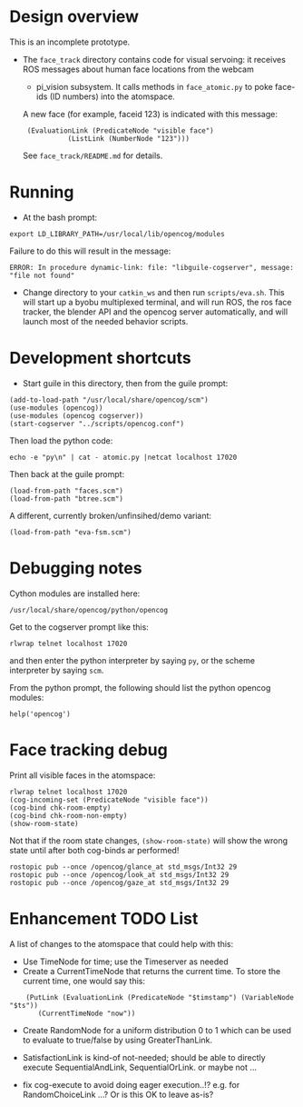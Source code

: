 
Design overview
===============
This is an incomplete prototype.

* The `face_track` directory contains code for visual servoing: it
  receives ROS messages about human face locations from the webcam
  + pi_vision subsystem.  It calls methods in `face_atomic.py` to
  poke face-ids (ID numbers) into the atomspace.

  A new face (for example, faceid 123) is indicated with this message:
  ```
   (EvaluationLink (PredicateNode "visible face")
             (ListLink (NumberNode "123")))
  ```
  See `face_track/README.md` for details.


Running
=======

* At the bash prompt:
```
export LD_LIBRARY_PATH=/usr/local/lib/opencog/modules
```
Failure to do this will result in the message:
```
ERROR: In procedure dynamic-link: file: "libguile-cogserver", message: "file not found"
```

* Change directory to your `catkin_ws` and then run `scripts/eva.sh`.
  This will start up a byobu multiplexed terminal, and will run ROS,
  the ros face tracker, the blender API and the opencog server
  automatically, and will launch most of the needed behavior scripts.


Development shortcuts
=====================
* Start guile in this directory, then from the guile prompt:
```
(add-to-load-path "/usr/local/share/opencog/scm")
(use-modules (opencog))
(use-modules (opencog cogserver))
(start-cogserver "../scripts/opencog.conf")
```
Then load the python code:
```
echo -e "py\n" | cat - atomic.py |netcat localhost 17020
```
Then back at the guile prompt:
```
(load-from-path "faces.scm")
(load-from-path "btree.scm")
```

A different, currently broken/unfinsihed/demo variant:
```
(load-from-path "eva-fsm.scm")
```

Debugging notes
===============

Cython modules are installed here:
```
/usr/local/share/opencog/python/opencog
```

Get to the cogserver prompt like this:
```
rlwrap telnet localhost 17020
```
and then enter the python interpreter by saying `py`, or the scheme
interpreter by saying `scm`.

From the python prompt, the following should list the python
opencog modules:
```
help('opencog')
```

Face tracking debug
===================
Print all visible faces in the atomspace:

```
rlwrap telnet localhost 17020
(cog-incoming-set (PredicateNode "visible face"))
(cog-bind chk-room-empty)
(cog-bind chk-room-non-empty)
(show-room-state)
```

Not that if the room state changes, `(show-room-state)` will show the
wrong state until after both cog-binds ar performed!

```
rostopic pub --once /opencog/glance_at std_msgs/Int32 29
rostopic pub --once /opencog/look_at std_msgs/Int32 29
rostopic pub --once /opencog/gaze_at std_msgs/Int32 29
```


Enhancement TODO List
=====================
A list of changes to the atomspace that could help with this:

* Use TimeNode for time; use the Timeserver as needed
* Create a CurrentTimeNode that returns the current time.  To store
  the current time, one would say this:
```
    (PutLink (EvaluationLink (PredicateNode "$timstamp") (VariableNode "$ts"))
       (CurrentTimeNode "now"))
```
* Create RandomNode for a uniform distribution 0 to 1 which
  can be used to evaluate to true/false by using GreaterThanLink.

* SatisfactionLink is kind-of not-needed; should be able to directly
  execute SequentialAndLink, SequentialOrLink. or maybe not ...

* fix cog-execute to avoid doing eager execution..!? e.g. for
  RandomChoiceLink ...? Or is this OK to leave as-is?
